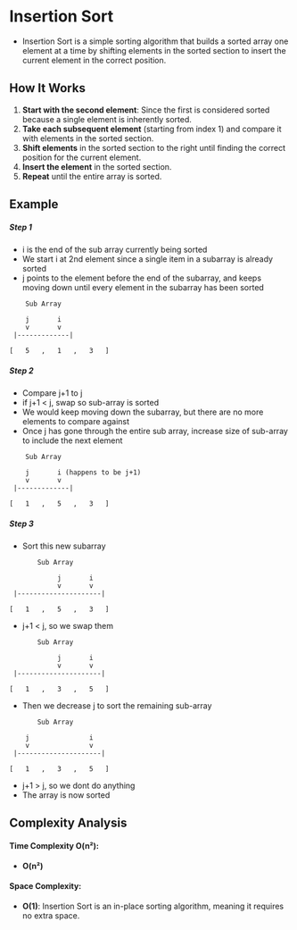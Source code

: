 # Insertion Sort

- Insertion Sort is a simple sorting algorithm that builds a sorted array one element at a time by shifting elements in the sorted section to insert the current element in the correct position.

## How It Works

1. **Start with the second element**: Since the first is considered sorted because a single element is inherently sorted.
2. **Take each subsequent element** (starting from index 1) and compare it with elements in the sorted section.
3. **Shift elements** in the sorted section to the right until finding the correct position for the current element.
4. **Insert the element** in the sorted section.
5. **Repeat** until the entire array is sorted.

## Example

##### Step 1

- i is the end of the sub array currently being sorted
- We start i at 2nd element since a single item in a subarray is already sorted
- j points to the element before the end of the subarray, and keeps moving down until every element in the subarray has been sorted

```
    Sub Array

    j       i 
    v       v
 |-------------|

[   5   ,   1   ,   3   ]
```

##### Step 2

- Compare j+1 to j
- if j+1 < j, swap so sub-array is sorted
- We would keep moving down the subarray, but there are no more elements to compare against
- Once j has gone through the entire sub array, increase size of sub-array to include the next element

```
    Sub Array

    j       i (happens to be j+1)
    v       v
 |-------------|

[   1   ,   5   ,   3   ]
```

##### Step 3

- Sort this new subarray

```
       Sub Array

            j       i 
            v       v
 |---------------------|

[   1   ,   5   ,   3   ]
```

- j+1 < j, so we swap them

```
       Sub Array

            j       i 
            v       v
 |---------------------|

[   1   ,   3   ,   5   ]
```

- Then we decrease j to sort the remaining sub-array

```
       Sub Array

    j               i
    v               v
 |---------------------|

[   1   ,   3   ,   5   ]
```


- j+1 > j, so we dont do anything
- The array is now sorted

## Complexity Analysis

#### **Time Complexity** O(n²):
- **O(n²)**

#### **Space Complexity**:

- **O(1)**: Insertion Sort is an in-place sorting algorithm, meaning it requires no extra space.
